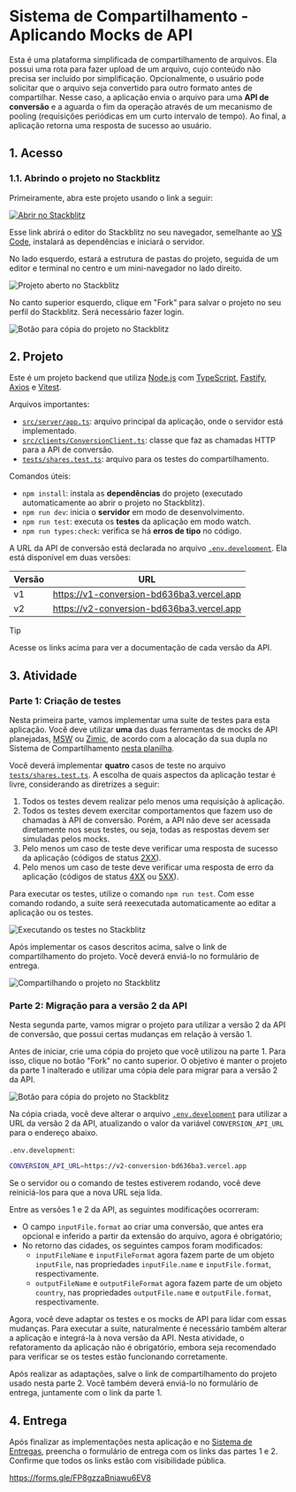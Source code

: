 # Sistema de Compartilhamento - Aplicando Mocks de API

Esta é uma plataforma simplificada de compartilhamento de arquivos. Ela possui
uma rota para fazer upload de um arquivo, cujo conteúdo não precisa ser incluído
por simplificação. Opcionalmente, o usuário pode solicitar que o arquivo seja
convertido para outro formato antes de compartilhar. Nesse caso, a aplicação
envia o arquivo para uma **API de conversão** e a aguarda o fim da operação
através de um mecanismo de pooling (requisições periódicas em um curto intervalo
de tempo). Ao final, a aplicação retorna uma resposta de sucesso ao usuário.

## 1. Acesso

### 1.1. Abrindo o projeto no Stackblitz

Primeiramente, abra este projeto usando o link a seguir:

[![Abrir no Stackblitz](https://developer.stackblitz.com/img/open_in_stackblitz.svg)](https://stackblitz.com/github/diego-aquino/api-mocking-app-sharing?startScript=dev&file=README.md)

Esse link abrirá o editor do Stackblitz no seu navegador, semelhante ao
[VS Code](https://code.visualstudio.com), instalará as dependências e iniciará o
servidor.

No lado esquerdo, estará a estrutura de pastas do projeto, seguida de um editor
e terminal no centro e um mini-navegador no lado direito.

![Projeto aberto no Stackblitz](./docs/images/project-opened-on-stackblitz.png)

No canto superior esquerdo, clique em "Fork" para salvar o projeto no seu perfil
do Stackblitz. Será necessário fazer login.

![Botão para cópia do projeto no Stackblitz](./docs/images/stackblitz-fork.png)

## 2. Projeto

Este é um projeto backend que utiliza [Node.js](https://nodejs.org) com
[TypeScript](https://www.typescriptlang.org), [Fastify](https://fastify.dev),
[Axios](https://axios-http.com) e [Vitest](https://vitest.dev).

Arquivos importantes:

- [`src/server/app.ts`](./src/server/app.ts): arquivo principal da aplicação,
  onde o servidor está implementado.
- [`src/clients/ConversionClient.ts`](./src/clients/ConversionClient.ts): classe
  que faz as chamadas HTTP para a API de conversão.
- [`tests/shares.test.ts`](./tests/shares.test.ts): arquivo para os testes do
  compartilhamento.

Comandos úteis:

- `npm install`: instala as **dependências** do projeto (executado
  automaticamente ao abrir o projeto no Stackblitz).
- `npm run dev`: inicia o **servidor** em modo de desenvolvimento.
- `npm run test`: executa os **testes** da aplicação em modo watch.
- `npm run types:check`: verifica se há **erros de tipo** no código.

A URL da API de conversão está declarada no arquivo
[`.env.development`](./.env.development). Ela está disponível em duas versões:

| Versão | URL                                       |
| ------ | ----------------------------------------- |
| v1     | https://v1-conversion-bd636ba3.vercel.app |
| v2     | https://v2-conversion-bd636ba3.vercel.app |

> [!TIP]
>
> Acesse os links acima para ver a documentação de cada versão da API.

## 3. Atividade

### Parte 1: Criação de testes

Nesta primeira parte, vamos implementar uma suite de testes para esta aplicação.
Você deve utilizar **uma** das duas ferramentas de mocks de API planejadas,
[MSW](https://github.com/mswjs/msw) ou
[Zimic](https://github.com/zimicjs/zimic), de acordo com a alocação da sua dupla
no Sistema de Compartilhamento
[nesta planilha](https://docs.google.com/spreadsheets/d/1fOp-6efUEp4KZx8UI9w0EuewHeWP1kIhWzWfViSihW0/edit?usp=sharing).

Você deverá implementar **quatro** casos de teste no arquivo
[`tests/shares.test.ts`](./tests/shares.test.ts). A escolha de quais aspectos da
aplicação testar é livre, considerando as diretrizes a seguir:

1. Todos os testes devem realizar pelo menos uma requisição à aplicação.
2. Todos os testes devem exercitar comportamentos que fazem uso de chamadas à
   API de conversão. Porém, a API não deve ser acessada diretamente nos seus
   testes, ou seja, todas as respostas devem ser simuladas pelos mocks.
3. Pelo menos um caso de teste deve verificar uma resposta de sucesso da
   aplicação (códigos de status
   [2XX](https://developer.mozilla.org/en-US/docs/Web/HTTP/Status#successful_responses)).
4. Pelo menos um caso de teste deve verificar uma resposta de erro da aplicação
   (códigos de status
   [4XX](https://developer.mozilla.org/en-US/docs/Web/HTTP/Status#client_error_responses)
   ou
   [5XX](https://developer.mozilla.org/en-US/docs/Web/HTTP/Status#server_error_responses)).

Para executar os testes, utilize o comando `npm run test`. Com esse comando
rodando, a suite será reexecutada automaticamente ao editar a aplicação ou os
testes.

![Executando os testes no Stackblitz](./docs/images/stackblitz-tests.png)

Após implementar os casos descritos acima, salve o link de compartilhamento do
projeto. Você deverá enviá-lo no formulário de entrega.

![Compartilhando o projeto no Stackblitz](./docs/images/stackblitz-sharing.png)

### Parte 2: Migração para a versão 2 da API

Nesta segunda parte, vamos migrar o projeto para utilizar a versão 2 da API de
conversão, que possui certas mudanças em relação à versão 1.

Antes de iniciar, crie uma cópia do projeto que você utilizou na parte 1. Para
isso, clique no botão "Fork" no canto superior. O objetivo é manter o projeto da
parte 1 inalterado e utilizar uma cópia dele para migrar para a versão 2 da API.

![Botão para cópia do projeto no Stackblitz](./docs/images/stackblitz-refork.png)

Na cópia criada, você deve alterar o arquivo
[`.env.development`](./.env.development) para utilizar a URL da versão 2 da API,
atualizando o valor da variável `CONVERSION_API_URL` para o endereço abaixo.

`.env.development`:

```bash
CONVERSION_API_URL=https://v2-conversion-bd636ba3.vercel.app
```

Se o servidor ou o comando de testes estiverem rodando, você deve reiniciá-los
para que a nova URL seja lida.

Entre as versões 1 e 2 da API, as seguintes modificações ocorreram:

- O campo `inputFile.format` ao criar uma conversão, que antes era opcional e
  inferido a partir da extensão do arquivo, agora é obrigatório;
- No retorno das cidades, os seguintes campos foram modificados:
  - `inputFileName` e `inputFileFormat` agora fazem parte de um objeto
    `inputFile`, nas propriedades `inputFile.name` e `inputFile.format`,
    respectivamente.
  - `outputFileName` e `outputFileFormat` agora fazem parte de um objeto
    `country`, nas propriedades `outputFile.name` e `outputFile.format`,
    respectivamente.

Agora, você deve adaptar os testes e os mocks de API para lidar com essas
mudanças. Para executar a suite, naturalmente é necessário também alterar a
aplicação e integrá-la à nova versão da API. Nesta atividade, o refatoramento da
aplicação não é obrigatório, embora seja recomendado para verificar se os testes
estão funcionando corretamente.

Após realizar as adaptações, salve o link de compartilhamento do projeto usado
nesta parte 2. Você também deverá enviá-lo no formulário de entrega, juntamente
com o link da parte 1.

## 4. Entrega

Após finalizar as implementações nesta aplicação e no
[Sistema de Entregas](https://github.com/diego-aquino/api-mocking-app-delivery),
preencha o formulário de entrega com os links das partes 1 e 2. Confirme que
todos os links estão com visibilidade pública.

https://forms.gle/FP8gzzaBniawu6EV8
